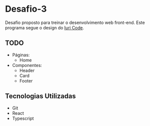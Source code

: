 #	Desafio-3

Desafio proposto para treinar o desenvolvimento web front-end. Este programa segue o design do [Iuri Code](https://www.figma.com/file/Yb9IBH56g7T1hdIyZ3BMNO/Desafios---Codel%C3%A2ndia?node-id=3725%3A2).

##	TODO

*	Páginas:
	*	Home
*	Componentes:
	*	Header
	*	Card
	*	Footer

##	Tecnologias Utilizadas

*	Git
*	React
*	Typescript
